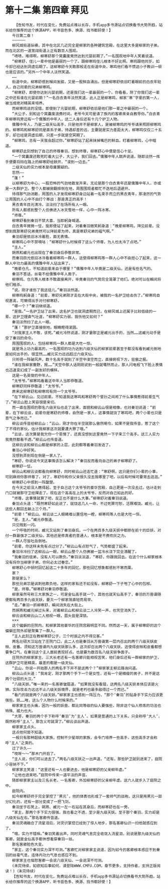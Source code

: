 # 第十二集 第四章 拜见
        【告知书友，时代在变化，免费站点难以长存，手机app多书源站点切换看书大势所趋，站长给你推荐的这个换源APP，听书音色多、换源、找书都好使！】
       今日第二章！
       ——————
       柳风城街道纵横，其中在北区几近完全是柳家的各种建筑宫殿，在这里大多是柳家的子弟。而在北区的一道宽阔街道上正有数百人围观。
       “啧啧，难得啊，柳寒舒那个窝囊废竟然达到元婴前期了。”一名围观地中年人笑着说道。
       “柳寒舒，侄儿一辈中他是最弱的一个了。跟柳寒鸣侄儿根本不好比啊。寒鸣跟他同岁，如今却已经达到洞虚后期了。这柳寒舒今天敢那般走在街道中央，寒鸣他们看不惯这小子教训一顿也是应该的。”另外一个中年人淡然笑道。
       ……
       街道中央，柳寒舒感到喉间发甜，又是一股鲜血涌出。但是柳寒舒依旧盯着眼前的白衣年轻人，自己同辈的兄弟柳寒鸣。
       “柳寒舒，即使你达到元婴前期，还是我们这一辈最弱的一个。你看看，除了你我们这一辈之中还有谁在元婴前期？”一名白衣青年淡然笑道，此人正是柳寒鸣，柳家‘寒’字辈的第一人，被当成绝对精英来培养。
       而柳寒鸣说的没错，即使到了元婴前期，柳寒舒依旧是他们那一辈之中最弱的一个。
       “大公子，别和这个窝囊废浪费时间，老爷今天可是请了族内的客卿来亲自教导你。”白衣青年柳寒鸣旁边有一个儒雅的中年人，这二人身后还有十几个护卫人物。
       儒雅中年人，乃是二级天仙高手，只是他并不是柳家人，是被柳寒鸣的爷爷请来照顾柳寒鸣的。柳寒鸣和柳寒舒同是直系子弟，待遇却差的远，主要就是实力差距太大，柳寒鸣仅仅二十五岁，却已经是洞虚后期，只差一步就是空冥期了。
       “柳寒鸣，总有一天我会超过你。”柳寒舒站了起来抹掉嘴巴的鲜血，盯着柳寒鸣，心中暗道。
       柳寒舒此刻想到了自己的师尊秦羽，想到师尊，柳寒舒心中便是信心十足。
       “一个窝囊废还敢死盯着大公子，大公子，我们回去。”儒雅中年人朗声说道，随即淡然一挥手便要将挡在路上的柳寒舒给掀开，“滚到一边去。”
       二级天仙的实力根本是毋庸置疑的。
       忽然——
       “蓬！”
       以柳寒舒为中心，一股恐怖的气劲地散发开来，无论是那个白衣青年还是儒雅中年人，亦或是一大群护卫。整个人都被掀翻摔倒在地，周围围观者都忙不迭地后退避开。
       待得那气劲消散，周围的人才发现柳寒舒身边站着一名束手而立的黑衣青年，那凌厉的气势让周围的人心中不由打个寒战：那是真正的高手！
       黑衣青年目光清冷，淡淡扫了在场所有人一眼。
       所有人都感到整个人仿佛进入冰天雪地一样，心中一阵冰寒。
       “师尊。”
       柳寒舒看到秦羽不禁大喜，当即躬身喊道。
       白衣青年微微一怔，旋即便站了起来，对着秦羽微笑躬身道：“晚辈柳寒鸣，拜见前辈。没想到我那寒舒兄弟竟然可以拜前辈为师，真是寒舒兄弟的福气啊。”
       秦羽却是依旧冰冷着脸，面无表情。
       柳寒鸣心中不禁嘀咕：“柳寒舒什么时候得了这么个师尊，为人也太冷了点吧。”
       “主人。”
       朔燕和臧元也出现在了秦羽身后恭敬非常。
       而秦羽目光依旧冰冷看着柳寒鸣一群人，这使得柳寒鸣等一群人心中不由担心了起来，这一群人中功力最高的儒雅中年人站出来了。
       “晚辈仓凡，不知道前辈来自于哪里？”儒雅中年人毕竟是二级天仙，还是有些名气的。
       秦羽不答话，丝毫不给儒雅中年人面子。
       柳寒鸣、仓凡等人根本不敢直接离开，毕竟秦羽的气势完全笼罩了他们。绝对可以在瞬间将他们格杀。
       “说，刚才谁伤了我这徒儿。”秦羽淡然道。
       柳寒鸣躬身道：“前辈，寒舒兄弟刚才走在大街中央，被我的一名护卫给击伤了。”柳寒鸣自视甚高，可懒得出手对付柳寒舒。
       “哪一个？”秦羽继续道。
       “是我。”一名护卫站了出来，这名护卫也就洞虚期而已，在柳风城上还属于比较低级的一辈。这护卫理直气壮道，“柳寒舒实力弱，我伤他又如何？”
       秦羽淡然扫了此人一眼。
       “蓬！”那护卫直接倒地，眼睛瞪得滚圆。
       “对我家主人不敬，该死。”臧元冷然说道，刚才霎那正是臧元出手的，当然……这臧元动手是受了秦羽的命令。
       周围围观的人，包括柳寒鸣一群人都是大吃一惊。
       就是场上功力最高的，一名围观的功力达到六级天仙的柳家前辈甚至于都没有看到臧元倒地是如何出手的。很显然……臧元实力远远超过六级天仙。
       只听得一阵破风声，数十名高手就到了半空中凌空而立，直接俯视下方，狂傲之极。
       “谁在我柳家撒野，报……”天空中那人话刚刚说到一般就噶然而止，那人闪电般飞下脸上表情也迅速变幻成了一副友好的模样。
       这是一名英俊的中年人。
       “太爷爷。”柳寒鸣看着这中年人当即恭敬道。
       柳寒舒同样恭敬道：“太爷爷。”
       原来这柳寒舒和柳寒鸣有同一个太爷爷。
       “在下柳云山，见过前辈。不知道我这寒鸣和寒舒两个曾孙之间闹了什么事情惹得前辈生气了。”柳云山脸上笑容很是亲切。
       而一直在围观的那名六级天仙也走了出来，面貌和柳云山很是相像，也对秦羽说道：“前辈，在下柳云谈，前辈你是寒舒的师尊，自然是一家人，这事情就饶了寒鸣吧，两个小辈也只是意气之争而已。”
       柳云谈传音给柳云山：“云山，刚才你在半空就那么傲然喝令，如果不是我传音，惹了这个了不得的家伙，估计我柳家这次就要遭大罪了哦。”
       “云谈，这次算是我欠你一个恩情了，还真没想到这里竟然一下子来三个高手。这三人实力我竟然都看不透。”柳云山也传音道。
       这柳云谈和柳云山都是柳家的上层，此刻都等着秦羽发话了。
       秦羽心中好笑。
       没想到弄到现在倒是一家人了。
       “寒舒，你说说今天这事情该怎么解决？”秦羽反而看向自己的弟子柳寒舒了。
       柳寒舒一怔。
       柳云山和柳云谈都看向柳寒舒，同时柳云山还连忙道：“寒舒啊，这只是你们小辈的小事，可别麻烦你那师尊了。对了，寒舒你和你父亲很久没去我哪里了吧，以后有时候可要常去逛逛。”
       柳寒舒心中感到一阵酸楚。
       在今天之前没人瞧得起，至于自己这个太爷爷的豪华宫殿，自己更是一次没去过。估计走到门口就被那守卫给撵走了。现在这个高高在上的太爷爷，反而对自己如此的好。
       “师尊，这事情就算了吧，反正也不是什么大事。”柳寒舒对着秦羽说道。
       秦羽点头道：“既然寒舒如此说了，就饶这几人一命，不过死罪可恕，活罪难饶。臧元，让这些人都回去躺上三个月。”
       “前辈！”柳云山、柳云谈二人眼睛难以置信地一瞪，柳寒鸣等人也是大吃一惊。
       “是，主人。”臧元恭敬道。
       只见残影一闪。
       一个呼吸的时间，臧元又站到了秦羽身后。一个在两百多九级天妖中都排在前十的巨妖，对付一群最强才二级天仙，其他还是修真者的普通人，根本是不费吹灰之力。
       一群人尽皆吐血倒地。
       “前辈，你这样未免有点过分了。”柳云山有点怒气了，气势都盛了起来。
       秦羽冷冷扫了这柳云山一眼，柳云山整个人仿佛被一盆冷水浇下完全清醒了。
       “我秦羽的徒弟，没有人可以欺负。”秦羽淡淡道，“寒舒，你跟我回去。在这个什么柳家根本没有将你当柳家子弟，你何必太过眷恋。”
       柳寒舒心中顿时回忆起这二十多年的回忆，那些回忆想象都感到不寒而栗。
       家？
       那是家么？
       那些兄弟宗是讽刺他欺负他，这样的家有还不如没有，柳寒舒一下子甩了心中的包袱。
       “是，师尊。”柳寒舒对秦羽恭敬道。
       柳家虽然号称三大家族之一，可是金仙高手就一个，其他也就天仙高手了，秦羽的万兽谱随便都有两百多九级天妖，要灭一个柳家简直轻而易举。
       “走。”秦羽一抓柳寒舒，瞬间消失在大街上。
       而朔燕和臧元掉过头来，对着柳云山和柳云谈二人冷笑一声，也凭空消失了。
       柳云谈和柳云山二人相视一眼，眉头皆是深锁。
       ×××
       这个偏僻的庄院内，和柳家其他豪华的庄院宫殿明显不同。然而这一天，属于柳寒舒的这个偏僻庄院外却是聚集了一群人。
       “主人此刻正在教柳寒舒公子，三个时辰之内不得见客。”
       两名壮硕大汉站在了庄院门口，此二人也是秦羽从万兽谱第一层内召出的两个八级天妖皮桓、皮番。须知这万兽谱内九级天妖那么多，这次却召出两个八级天妖，这使得皮桓和皮番都想要争口气，在秦羽这个主人面前表现好点。也是要为数百名八级天妖争面子。
       庄院外的柳家家主、三大长老还有一名客卿只能相视苦笑，他们身后还有一群柳家的护卫，这群护卫可是精英，最差的都是一级天仙。
       “云山，你说一开始那人的两名手下并不是这两个？”柳家家主柳云路询问道。
       柳云山点头道：“我肯定，刚才那两个手下一个是女性，还有一个是精瘦的男子，并不是这两个壮硕的大汉。”
       “八级天妖。”唯一来的一名客卿皱眉道，“如果我没有看错，这两名八级天妖本体应该是火狮。实际攻击力远远不止八级天妖境界，就是老朽也最多敌得过一个而已。”
       “看门的就是两个八级天妖。”柳家家主也感到一阵压力，“那个‘秦羽’的贴身手下实力应该更强些。妖……唉，这么个人物什么时候来的。”
       柳家家主也头痛，因为一般的妖兽，都比同等级的仙人要强些，除非这个仙人修炼的功法也特殊、威力也大。
       “大哥，秦羽的两个手下称呼‘秦羽’为‘主人’。如果是普通的上下关系，只会称呼‘大人’，既然称呼‘主人’，那含义可就深了。”柳云谈出声道。
       柳家家主点头。
       这点他何尝不知道。
       一般只有那种超级大家族，控制不少星球的家族，会专门培养一些高手，这些高手才会称呼‘主人’之类的。
       过了许久——
       “吱呀～～”那木门开启了。
       “主人说，你们可以进去了。”两名八级天妖之一出声道，“还有，那些护卫就别进来了，庭院小容纳不下。”
       柳家家主笑道：“这里还有一人也要进去，他是柳寒舒的父亲柳年虚。”
       “让他也进来吧。”庭院中传来一道平淡的声音。
       随即柳家家主以及三名长老，一名客卿，外加柳寒舒的父亲柳年虚。这六人就步入了庭院之中。
       庭院内。
       如今柳寒舒终于完全掌控了‘黑元’，他的体表也形成了一套帅气的战袍，这只是用黑元一部分幻化的，还有一部分变成了一把飞剑。
       秦羽坐于石凳上，朔燕、臧元一左一右站在其身后，而柳寒舒也在一旁。
       “家主，那两个手下实力很强，我也看之不透，至少是九级天妖。至于那个秦羽，实力却是八级天仙左右。”那名客卿传音道。
       秦羽灵魂融合了流星泪后，对灵识掌控已经到了惊人地步，那名客卿仙识一扫他就感应到了。
       “哦，实力不错嘛。”秦羽笑着出声，同时灵魂气息完全收敛入流星泪，别说是那九级天仙的客卿，就是金仙高手都休想看穿秦羽一丝。
       那名客卿脸色大变。
       “家主，这个秦羽实力深不可测。”客卿忙对柳家家主说道，因为如今的客卿根本感应不到秦羽的丝毫气息，连体内功力气息也感应不到。
       柳家家主也恼怒客卿一会说八级天仙，一会说深不可测。
       (未完待续，如欲知后事如何，请登陆WWW.CMFU.COM，章节更多，支持作者，支持正版阅读！)（未完待续）
       【告知书友，时代在变化，免费站点难以长存，手机app多书源站点切换看书大势所趋，站长给你推荐的这个换源APP，听书音色多、换源、找书都好使！】